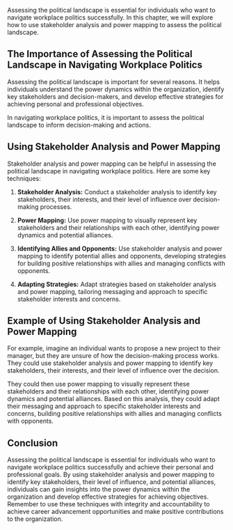
Assessing the political landscape is essential for individuals who want to navigate workplace politics successfully. In this chapter, we will explore how to use stakeholder analysis and power mapping to assess the political landscape.

The Importance of Assessing the Political Landscape in Navigating Workplace Politics
------------------------------------------------------------------------------------

Assessing the political landscape is important for several reasons. It helps individuals understand the power dynamics within the organization, identify key stakeholders and decision-makers, and develop effective strategies for achieving personal and professional objectives.

In navigating workplace politics, it is important to assess the political landscape to inform decision-making and actions.

Using Stakeholder Analysis and Power Mapping
--------------------------------------------

Stakeholder analysis and power mapping can be helpful in assessing the political landscape in navigating workplace politics. Here are some key techniques:

1. **Stakeholder Analysis:** Conduct a stakeholder analysis to identify key stakeholders, their interests, and their level of influence over decision-making processes.

2. **Power Mapping:** Use power mapping to visually represent key stakeholders and their relationships with each other, identifying power dynamics and potential alliances.

3. **Identifying Allies and Opponents:** Use stakeholder analysis and power mapping to identify potential allies and opponents, developing strategies for building positive relationships with allies and managing conflicts with opponents.

4. **Adapting Strategies:** Adapt strategies based on stakeholder analysis and power mapping, tailoring messaging and approach to specific stakeholder interests and concerns.

Example of Using Stakeholder Analysis and Power Mapping
-------------------------------------------------------

For example, imagine an individual wants to propose a new project to their manager, but they are unsure of how the decision-making process works. They could use stakeholder analysis and power mapping to identify key stakeholders, their interests, and their level of influence over the decision.

They could then use power mapping to visually represent these stakeholders and their relationships with each other, identifying power dynamics and potential alliances. Based on this analysis, they could adapt their messaging and approach to specific stakeholder interests and concerns, building positive relationships with allies and managing conflicts with opponents.

Conclusion
----------

Assessing the political landscape is essential for individuals who want to navigate workplace politics successfully and achieve their personal and professional goals. By using stakeholder analysis and power mapping to identify key stakeholders, their level of influence, and potential alliances, individuals can gain insights into the power dynamics within the organization and develop effective strategies for achieving objectives. Remember to use these techniques with integrity and accountability to achieve career advancement opportunities and make positive contributions to the organization.
